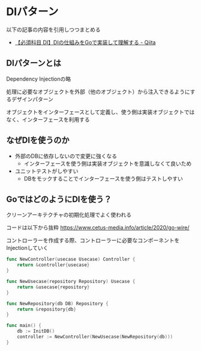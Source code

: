 # DIパターン

以下の記事の内容を引用しつつまとめる

- [【必須科目 DI】DIの仕組みをGoで実装して理解する - Qiita](https://qiita.com/yoshinori_hisakawa/items/a944115eb77ed9247794)


## DIパターンとは
Dependency Injectionの略

処理に必要なオブジェクトを外部（他のオブジェクト）から注入できるようにするデザインパターン

オブジェクトをインターフェースとして定義し、使う側は実装オブジェクトではなく、インターフェースを利用する

## なぜDIを使うのか

- 外部のDBに依存しないので変更に強くなる
  - インターフェースを使う側は実装オブジェクトを意識しなくて良いため
- ユニットテストがしやすい
  - DBをモックすることでインターフェースを使う側はテストしやすい

## GoではどのようにDIを使う？

クリーンアーキテクチャの初期化処理でよく使われる

コードは以下から抜粋
https://www.cetus-media.info/article/2020/go-wire/

コントローラーを作成する際、コントローラーに必要なコンポーネントをInjectionしていく

```go
func NewController(usecase Usecase) Controller {
	return &controller{usecase}
}

func NewUsecase(repository Repository) Usecase {
	return &usecase{repository}
}

func NewRepository(db DB) Repository {
	return &repository{db}
}

func main() {
	db := InitDB()
	controller := NewController(NewUsecase(NewRepository(db)))
}
```
